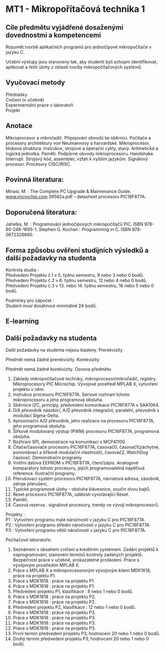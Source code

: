 # MT1 - Mikropořítačová technika 1

## Cíle předmětu vyjádřené dosaženými dovednostmi a kompetencemi
Rozumět tvorbě aplikačních programů pro jednočipové mikropočítače v jazyku C.

Učební výstupy jsou stanoveny tak, aby studenti byli schopni identifikovat, aplikovat a řešit úlohy z oblasti tvorby mikropočítačových systémů.
## Vyučovací metody

Přednášky<br/>
Cvičení (v učebně)<br/>
Experimentální práce v laboratoři<br/>
Projekt<br/>
## Anotace
Mikroprocesor a mikrořadič. Připojování obvodů ke sběrnici. Počítače a procesory architektury von Neumannovy a harvardské. Mikroprocesor, bloková struktura. Instrukce, strojové a operační cykly, stavy. Aritmetická a logická jednotka. Paměti. Podpůrné obvody mikroprocesoru. Handshake. Interrupt. Strojový kód, assembler, vztah k vyšším jazykům. Signálový procesor. Procesory CISC/RISC.
## Povinná literatura:
Minasi, M. : The Complete PC Upgrade & Maintenance Guide.
www.microchip.com   39582a.pdf  - datasheet procesoru PIC16F877A.
## Doporučená literatura:
Jahelka, M. : Programování jednočipových mikropočítačů PIC. ISBN 978-80-248-1695-1.
Stephen G. Kochan : Programming in C.  ISBN 978-0672326660.
## Forma způsobu ověření studijních výsledků a další požadavky na studenta
Kontrola studia :<br/>
Předvedení Projektu č.1 v 5. týdnu semestru, 8 nebo 3 nebo 0 bodů.<br/>
Předvedení Projektu č.2 v 8. týdnu semestru, 12 nebo 4 nebo 0 bodů.<br/>
Předvedení Projektu č.3 v 13. nebo 14. týdnu semestru, 16 nebo 5 nebo 0 bodů.<br/>

Podmínky pro zápočet :<br/>
Student musí dosáhnout minimálně 24 bodů.
## E-learning
## Další požadavky na studenta
Další požadavky na studenta nejsou kladeny.
Prerekvizity

Předmět nemá žádné prerekvizity.
Korekvizity

Předmět nemá žádné korekvizity.
Osnova předmětu
1. Základy mikropočítačové techniky, mikroprocesor/mikrořadič, registry.  Mikroprocesory PIC Microchip. Vývojové prostředí  MPLAB X, vytvoření projektu v něm.
2. Instrukce procesoru PIC16F877A. Sériové rozhraní tohoto mikroprocesoru a jeho programová obsluha.
3. Sběrnice I2C, principy, předvedení komunikace PIC16F877A  x  SAA1064.
4. D/A převodník násobící, A/D převodník integrační, paralelní, převodník s modulací Sigma-Delta.
5. Aproximační A/D převodník, jeho realizace na procesoru PIC16F877A, jeho programová obsluha.
6. Šířkově modulovaný výstup (PWM) procesoru PIC16F877A, programová obsluha.
7. Rozhraní SPI, demonstrace na komunikaci s MCP41100.
8. Čitače/časovače procesoru PIC16F877A, časovač0, časovač1(záchytné, porovnávací a šířkově modulační vlastnosti), časovač2, WatchDog časovač. Demonstrační programy
9. Vnitřní datová EEPROM v PIC16F877A, čtení/zápis. Analogové komparátory tohoto procesoru, jejich programovatelná napěťová reference. Ilustrační programy.
10. Přerušovací systém procesoru PIC16F877A, návratová adresa, zásobník, zdroje přerušení,.
11. Typické  programové úlohy - obsluha klávesnice, součin dvou bajtů.
12. Reset procesoru PIC16F877A, události vyvolávající Reset.
13. Paměti.
14. Časová rezerva . signálové procesory, trendy ve vývoji mikroprocesorů.

Projekty : <br/>
P1 : Vytvoření programu malé náročnosti v jazyku C  pro PIC16F877A.<br/>
P2 : Vytvoření programu střední náročnosti v jazyku C  pro PIC16F877A.<br/>
P3 : Vytvoření programu větší náročnosti v jazyku C  pro PIC16F877A.<br/>

Počítačové laboratoře:
1. Seznámení s obsahem cvičení a kreditním systémem. Zadání projektů k naprogramování, stanovení termínů kontroly zadaných projektů. Bezpečnost práce v učebně, prokazatelné proškolení. Práce  s vývojovým prostředím MPLAB X.
2. Práce s MPLAB X a mikroprocesorovým vývojovým kitem MDK1618, práce na projektu P1. 
3. Práce s MDK1618 : práce na projektu P1.
4. Práce s MDK1618 : práce na projektu P1. 
5. Předvedení projektu P1, klasifikace : 8 nebo 1 nebo 0 bodů.
6. Práce s MDK1618 : práce na projektu P2.
7. Práce s MDK1618 : práce na projektu P2.
8. Předvedení projektu P2, klasifikace : 12 nebo 1 nebo 0 bodů.
9. Práce s MDK1618 : práce na projektu P3.
10. Práce s MDK1618 : práce na projektu P3.
11. Práce s MDK1618 : práce na projektu P3.
12. Práce s MDK1618 : práce na projektu P3.
13. První termín předvedení projektu P3, hodnocení 20 nebo 1 nebo 0 bodů.
14. Druhý termín předvedení projektu P3, hodnocení 20 nebo 1 nebo 0 bodů.
